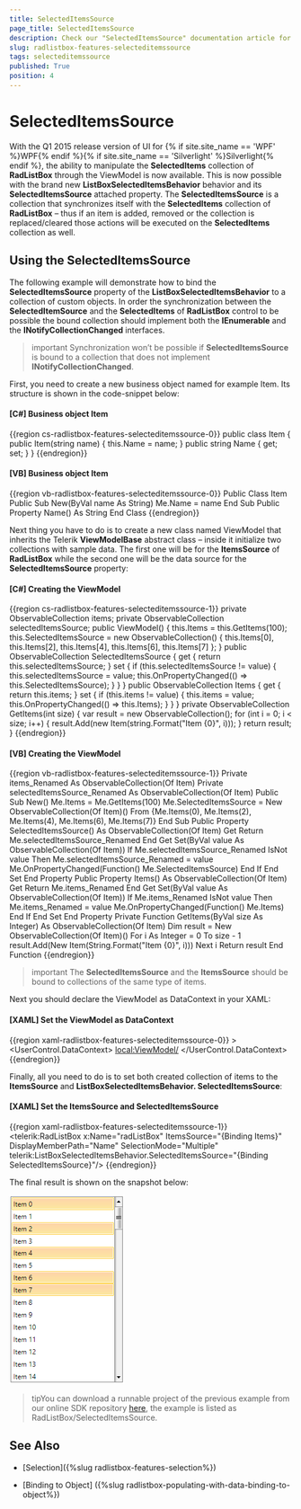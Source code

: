 ```yaml
---
title: SelectedItemsSource
page_title: SelectedItemsSource
description: Check our "SelectedItemsSource" documentation article for the RadListBox WPF control.
slug: radlistbox-features-selecteditemssource
tags: selecteditemssource
published: True
position: 4
---
```


# SelectedItemsSource

With the Q1 2015 release version of UI for {% if site.site_name == 'WPF' %}WPF{% endif %}{% if site.site_name == 'Silverlight' %}Silverlight{% endif %}, the ability to manipulate the __SelectedItems__ collection of __RadListBox__ through the ViewModel is now available. This is now possible with the brand new __ListBoxSelectedItemsBehavior__ behavior and its __SelectedItemsSource__ attached property. The __SelectedItemsSource__ is a collection that synchronizes itself with the __SelectedItems__ collection of __RadListBox__ – thus if an item is added, removed or the collection is replaced/cleared those actions will be executed on the __SelectedItems__ collection as well.

## Using the SelectedItemsSource

The following example will demonstrate how to bind the __SelectedItemsSource__ property of the __ListBoxSelectedItemsBehavior__ to a collection of custom objects. In order the synchronization between the __SelectedItemSource__ and the __SelectedItems__ of __RadListBox__ control to be possible the bound collection should implement both the __IEnumerable__ and the __INotifyCollectionChanged__ interfaces.

>important Synchronization won’t be possible if __SelectedItemsSource__ is bound to a collection that does not implement __INotifyCollectionChanged__.

First, you need to create a new business object named for example Item. Its structure is shown in the code-snippet below:

#### __[C#]  Business object Item__

{{region cs-radlistbox-features-selecteditemssource-0}}
	public class Item
	{
		public Item(string name)
		{
			this.Name = name;
		}
		public string Name { get; set; }
	}
{{endregion}}

#### __[VB]  Business object Item__

{{region vb-radlistbox-features-selecteditemssource-0}}
	Public Class Item
	    Public Sub New(ByVal name As String)
	        Me.Name = name
	    End Sub
	    Public Property Name() As String
	End Class
{{endregion}}

Next thing you have to do is to create a new class named ViewModel that inherits the Telerik __ViewModelBase__ abstract class – inside it initialize two collections with sample data. The first one will be for the __ItemsSource__ of __RadListBox__ while the second one will be the data source for the __SelectedItemsSource__ property:

#### __[C#]  Creating the ViewModel__

{{region cs-radlistbox-features-selecteditemssource-1}}
	private ObservableCollection<Item> items;
	private ObservableCollection<Item> selectedItemsSource;
	public ViewModel()
	{
		this.Items = this.GetItems(100);
		this.SelectedItemsSource = new ObservableCollection<Item>() { this.Items[0], this.Items[2], this.Items[4], this.Items[6], this.Items[7] }; 
	}
	public ObservableCollection<Item> SelectedItemsSource
	{
		get
		{
			return this.selectedItemsSource;
		}
		set
		{
			if (this.selectedItemsSource != value)
			{
				this.selectedItemsSource = value;
				this.OnPropertyChanged(() => this.SelectedItemsSource);
			}
		}
	}
	public ObservableCollection<Item> Items
	{
		get
		{
			return this.items;
		}
		set
		{
			if (this.items != value)
			{
				this.items = value;
				this.OnPropertyChanged(() => this.Items);
			}
		}
	}
	private ObservableCollection<Item> GetItems(int size)
	{
		var result = new ObservableCollection<Item>();
		for (int i = 0; i < size; i++)
		{
			result.Add(new Item(string.Format("Item {0}", i)));
		}
		return result;
	}
{{endregion}}

#### __[VB]  Creating the ViewModel__

{{region vb-radlistbox-features-selecteditemssource-1}}
	Private items_Renamed As ObservableCollection(Of Item)
	Private selectedItemsSource_Renamed As ObservableCollection(Of Item)
	Public Sub New()
	    Me.Items = Me.GetItems(100)
	    Me.SelectedItemsSource = New ObservableCollection(Of Item)() From {Me.Items(0), Me.Items(2), Me.Items(4), Me.Items(6), Me.Items(7)}
	End Sub
	Public Property SelectedItemsSource() As ObservableCollection(Of Item)
	    Get
	        Return Me.selectedItemsSource_Renamed
	    End Get
	    Set(ByVal value As ObservableCollection(Of Item))
	        If Me.selectedItemsSource_Renamed IsNot value Then
	            Me.selectedItemsSource_Renamed = value
	            Me.OnPropertyChanged(Function() Me.SelectedItemsSource)
	        End If
	    End Set
	End Property
	Public Property Items() As ObservableCollection(Of Item)
	    Get
	        Return Me.items_Renamed
	    End Get
	    Set(ByVal value As ObservableCollection(Of Item))
	        If Me.items_Renamed IsNot value Then
	            Me.items_Renamed = value
	            Me.OnPropertyChanged(Function() Me.Items)
	        End If
	    End Set
	End Property
	Private Function GetItems(ByVal size As Integer) As ObservableCollection(Of Item)
	    Dim result = New ObservableCollection(Of Item)()
	    For i As Integer = 0 To size - 1
	        result.Add(New Item(String.Format("Item {0}", i)))
	    Next i
	    Return result
	End Function
{{endregion}}

>important The __SelectedItemsSource__ and the __ItemsSource__ should be bound to collections of the same type of items.

Next you should declare the ViewModel as DataContext in your XAML:

#### __[XAML]  Set the ViewModel as DataContext__

{{region xaml-radlistbox-features-selecteditemssource-0}}
	>
	<UserControl.DataContext>
	    <local:ViewModel/>
	</UserControl.DataContext>
{{endregion}}

Finally, all you need to do is to set both created collection of items to the __ItemsSource__ and __ListBoxSelectedItemsBehavior. SelectedItemsSource__:

#### __[XAML]  Set the ItemsSource and SelectedItemsSource__

{{region xaml-radlistbox-features-selecteditemssource-1}}
	<telerik:RadListBox x:Name="radListBox" ItemsSource="{Binding Items}"
	                    DisplayMemberPath="Name"
	                    SelectionMode="Multiple"
	                    telerik:ListBoxSelectedItemsBehavior.SelectedItemsSource="{Binding SelectedItemsSource}"/>
{{endregion}}

The final result is shown on the snapshot below:

![radlistbox-features-selecteditemssource-1](images/radlistbox_features_selecteditemssource_01.png)

>tipYou can download a runnable project of the previous example from our online SDK repository [here](https://github.com/telerik/xaml-sdk), the example is listed as RadListBox/SelectedItemsSource.

## See Also

* [Selection]({%slug radlistbox-features-selection%})

* [Binding to Object] ({%slug radlistbox-populating-with-data-binding-to-object%})